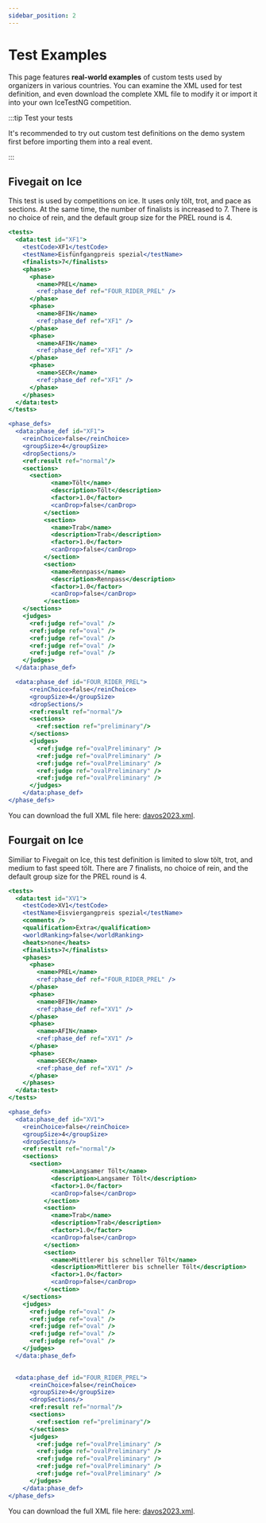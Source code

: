 ```yaml
---
sidebar_position: 2
---
```


# Test Examples

This page features **real-world examples** of custom tests used by organizers in various countries.
You can examine the XML used for test definition, and even download the complete XML file to modify it or import it into your own IceTestNG competition.


:::tip Test your tests

It's recommended to try out custom test definitions on the demo system first before importing them into a real event.

:::


## Fivegait on Ice

This test is used by competitions on ice. It uses only tölt, trot, and pace as sections. At the same time, the number of finalists is increased to 7. There is no choice of rein, and the default group size for the PREL round is 4.

```jsx title="davos2023.xml"
<tests>
  <data:test id="XF1">
    <testCode>XF1</testCode>
    <testName>Eisfünfgangpreis spezial</testName>
    <finalists>7</finalists>
    <phases>
      <phase>
        <name>PREL</name>
        <ref:phase_def ref="FOUR_RIDER_PREL" />
      </phase>
      <phase>
        <name>BFIN</name>
        <ref:phase_def ref="XF1" />
      </phase>
      <phase>
        <name>AFIN</name>
        <ref:phase_def ref="XF1" />
      </phase>
      <phase>
        <name>SECR</name>
        <ref:phase_def ref="XF1" />
      </phase>
    </phases>
  </data:test>
</tests>

<phase_defs>
  <data:phase_def id="XF1">
    <reinChoice>false</reinChoice>
    <groupSize>4</groupSize>
    <dropSections/>
    <ref:result ref="normal"/>
    <sections>
      <section>
            <name>Tölt</name>
            <description>Tölt</description>
            <factor>1.0</factor>
            <canDrop>false</canDrop>
          </section>
          <section>
            <name>Trab</name>
            <description>Trab</description>
            <factor>1.0</factor>
            <canDrop>false</canDrop>
          </section>
          <section>
            <name>Rennpass</name>
            <description>Rennpass</description>
            <factor>1.0</factor>
            <canDrop>false</canDrop>
          </section>
    </sections>
    <judges>
      <ref:judge ref="oval" />
      <ref:judge ref="oval" />
      <ref:judge ref="oval" />
      <ref:judge ref="oval" />
      <ref:judge ref="oval" />
    </judges>
  </data:phase_def>

  <data:phase_def id="FOUR_RIDER_PREL">
      <reinChoice>false</reinChoice>
      <groupSize>4</groupSize>
      <dropSections/>
      <ref:result ref="normal"/>
      <sections>
        <ref:section ref="preliminary"/>
      </sections>
      <judges>
        <ref:judge ref="ovalPreliminary" />
        <ref:judge ref="ovalPreliminary" />
        <ref:judge ref="ovalPreliminary" />
        <ref:judge ref="ovalPreliminary" />
        <ref:judge ref="ovalPreliminary" />
      </judges>
    </data:phase_def>
</phase_defs>
```
You can download the full XML file here: [davos2023.xml](/xml/davos2023.xml).

## Fourgait on Ice

Similiar to Fivegait on Ice, this test definition is limited to slow tölt, trot, and medium to fast speed tölt. There are 7 finalists, no choice of rein, and the default group size for the PREL round is 4.

```jsx title="davos2023.xml"
<tests>
  <data:test id="XV1">
    <testCode>XV1</testCode>
    <testName>Eisviergangpreis spezial</testName>
    <comments />
    <qualification>Extra</qualification>
    <worldRanking>false</worldRanking>
    <heats>none</heats>
    <finalists>7</finalists>
    <phases>
      <phase>
        <name>PREL</name>
        <ref:phase_def ref="FOUR_RIDER_PREL" />
      </phase>
      <phase>
        <name>BFIN</name>
        <ref:phase_def ref="XV1" />
      </phase>
      <phase>
        <name>AFIN</name>
        <ref:phase_def ref="XV1" />
      </phase>
      <phase>
        <name>SECR</name>
        <ref:phase_def ref="XV1" />
      </phase>
    </phases>
  </data:test>
</tests>

<phase_defs>
  <data:phase_def id="XV1">
    <reinChoice>false</reinChoice>
    <groupSize>4</groupSize>
    <dropSections/>
    <ref:result ref="normal"/>
    <sections>
      <section>
            <name>Langsamer Tölt</name>
            <description>Langsamer Tölt</description>
            <factor>1.0</factor>
            <canDrop>false</canDrop>
          </section>
          <section>
            <name>Trab</name>
            <description>Trab</description>
            <factor>1.0</factor>
            <canDrop>false</canDrop>
          </section>
          <section>
            <name>Mittlerer bis schneller Tölt</name>
            <description>Mittlerer bis schneller Tölt</description>
            <factor>1.0</factor>
            <canDrop>false</canDrop>
          </section>
    </sections>
    <judges>
      <ref:judge ref="oval" />
      <ref:judge ref="oval" />
      <ref:judge ref="oval" />
      <ref:judge ref="oval" />
      <ref:judge ref="oval" />
    </judges>
  </data:phase_def>
  

  <data:phase_def id="FOUR_RIDER_PREL">
      <reinChoice>false</reinChoice>
      <groupSize>4</groupSize>
      <dropSections/>
      <ref:result ref="normal"/>
      <sections>
        <ref:section ref="preliminary"/>
      </sections>
      <judges>
        <ref:judge ref="ovalPreliminary" />
        <ref:judge ref="ovalPreliminary" />
        <ref:judge ref="ovalPreliminary" />
        <ref:judge ref="ovalPreliminary" />
        <ref:judge ref="ovalPreliminary" />
      </judges>
    </data:phase_def>
</phase_defs>
```
You can download the full XML file here: [davos2023.xml](/xml/davos2023.xml).

